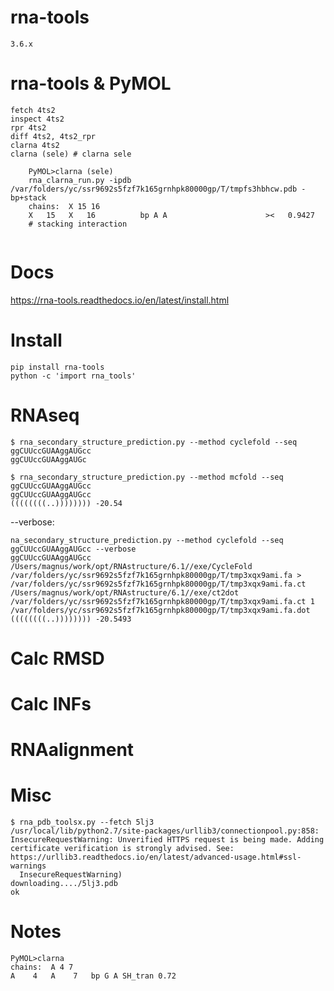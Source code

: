 # rna-tools

    3.6.x

# rna-tools & PyMOL

```
fetch 4ts2
inspect 4ts2
rpr 4ts2
diff 4ts2, 4ts2_rpr
clarna 4ts2
clarna (sele) # clarna sele

    PyMOL>clarna (sele)
    rna_clarna_run.py -ipdb /var/folders/yc/ssr9692s5fzf7k165grnhpk80000gp/T/tmpfs3hbhcw.pdb -bp+stack
    chains:  X 15 16
    X   15   X   16          bp A A                      ><   0.9427 
    # stacking interaction
    

```

# Docs

https://rna-tools.readthedocs.io/en/latest/install.html

# Install

```
pip install rna-tools
python -c 'import rna_tools'
```

# RNAseq

    $ rna_secondary_structure_prediction.py --method cyclefold --seq ggCUUccGUAAggAUGcc
    ggCUUccGUAAggAUGc

    $ rna_secondary_structure_prediction.py --method mcfold --seq ggCUUccGUAAggAUGcc
    ggCUUccGUAAggAUGcc
    ((((((((..)))))))) -20.54

--verbose:

    na_secondary_structure_prediction.py --method cyclefold --seq ggCUUccGUAAggAUGcc --verbose
    ggCUUccGUAAggAUGcc
    /Users/magnus/work/opt/RNAstructure/6.1//exe/CycleFold /var/folders/yc/ssr9692s5fzf7k165grnhpk80000gp/T/tmp3xqx9ami.fa > /var/folders/yc/ssr9692s5fzf7k165grnhpk80000gp/T/tmp3xqx9ami.fa.ct
    /Users/magnus/work/opt/RNAstructure/6.1//exe/ct2dot /var/folders/yc/ssr9692s5fzf7k165grnhpk80000gp/T/tmp3xqx9ami.fa.ct 1 /var/folders/yc/ssr9692s5fzf7k165grnhpk80000gp/T/tmp3xqx9ami.fa.dot
    ((((((((..)))))))) -20.5493


# Calc RMSD

# Calc INFs

# RNAalignment

# Misc

    
    $ rna_pdb_toolsx.py --fetch 5lj3
    /usr/local/lib/python2.7/site-packages/urllib3/connectionpool.py:858: InsecureRequestWarning: Unverified HTTPS request is being made. Adding certificate verification is strongly advised. See: https://urllib3.readthedocs.io/en/latest/advanced-usage.html#ssl-warnings
      InsecureRequestWarning)
    downloading..../5lj3.pdb
    ok

# Notes

```
PyMOL>clarna
chains:  A 4 7
A    4   A    7   bp G A SH_tran 0.72
```
